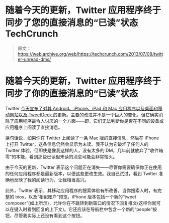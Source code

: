 # 随着今天的更新，Twitter 应用程序终于同步了您的直接消息的“已读”状态 TechCrunch

> 原文：<https://web.archive.org/web/https://techcrunch.com/2013/07/08/twitter-unread-dms/>

# 随着今天的更新，Twitter 应用程序终于同步了你的直接消息的“已读”状态

Twitter [今天宣布了对其 Android、iPhone、iPad 和 Mac 应用程序以及桌面和移动网站以及 TweetDeck 的](https://web.archive.org/web/20221207011849/https://blog.twitter.com/2013/direct-message-sync-mobile-search-improvements-and-more)更新。主要的改进并不是一个巨大的变化，但它确实消除了应用程序最令人讨厌的一个方面——即，它们无法判断你是否在不同的设备或应用程序上阅读了直接消息。

换句话说，如果你在 Twitter 上阅读了一条 Mac 版的直接信息，然后在 iPhone 上打开 Twitter，这条信息仍然会显示为未读。我不认为它破坏了任何人的 Twitter 体验，但即使是像我这样的人，没有太多的 DM，几年前就放弃了“收件箱零”的本能，看到那些已读但未读的消息可能会非常恼火。

由于今天的更新，Twitter 表示这个问题正在消失——尽管你需要确保你正在使用的任何应用程序都是最新版本，以便这些更改生效。我自己试过，看到 Twitter 准确地反映了我的阅读行为，让我相当高兴。

此外，Twitter 表示，其移动应用程序的搜索体验有所改善，当你搜索人时，有完整的 bios，以及“相似账户”预览。iPhone 版本包括一个新的“tweet composer”(如上所示)，允许你在不跳转到新窗口的情况下回复推文(这样你就可以在键入时看到回复的上下文)。它还应该在导航栏中包含一个新的“people”按钮，尽管我实际上还没有看到这个按钮。